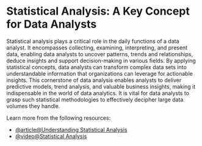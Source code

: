 # Statistical Analysis: A Key Concept for Data Analysts

Statistical analysis plays a critical role in the daily functions of a data analyst. It encompasses collecting, examining, interpreting, and present data, enabling data analysts to uncover patterns, trends and relationships, deduce insights and support decision-making in various fields. By applying statistical concepts, data analysts can transform complex data sets into understandable information that organizations can leverage for actionable insights. This cornerstone of data analysis enables analysts to deliver predictive models, trend analysis, and valuable business insights, making it indispensable in the world of data analytics. It is vital for data analysts to grasp such statistical methodologies to effectively decipher large data volumes they handle.

Learn more from the following resources:

- [@article@Understanding Statistical Analysis](https://www.simplilearn.com/what-is-statistical-analysis-article)
- [@video@Statistical Analysis](https://www.youtube.com/watch?v=XjMBZE1DuBY)